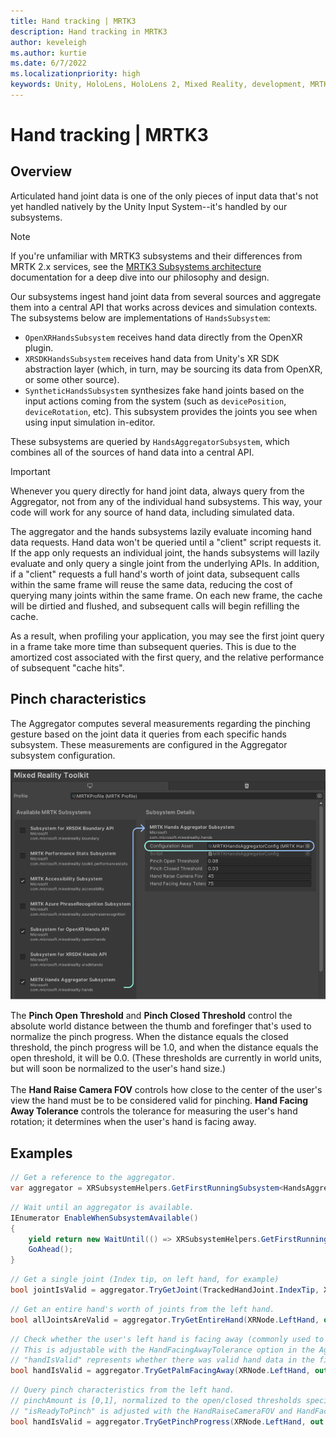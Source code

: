 ```yaml
---
title: Hand tracking | MRTK3
description: Hand tracking in MRTK3
author: keveleigh
ms.author: kurtie
ms.date: 6/7/2022
ms.localizationpriority: high
keywords: Unity, HoloLens, HoloLens 2, Mixed Reality, development, MRTK3, Mixed Reality Toolkit, hand tracking
---
```


# Hand tracking | MRTK3

## Overview

Articulated hand joint data is one of the only pieces of input data that's not yet handled natively by the Unity Input System--it's handled by our subsystems.

> [!NOTE]
> If you're unfamiliar with MRTK3 subsystems and their differences from MRTK 2.x services, see the [MRTK3 Subsystems architecture](../../../mrtk3-overview/architecture/subsystems.md) documentation for a deep dive into our philosophy and design.

Our subsystems ingest hand joint data from several sources and aggregate them into a central API that works across devices and simulation contexts. The subsystems below are implementations of  `HandsSubsystem`:

- `OpenXRHandsSubsystem` receives hand data directly from the OpenXR plugin.
- `XRSDKHandsSubsystem` receives hand data from Unity's XR SDK abstraction layer (which, in turn, may be sourcing its data from OpenXR, or some other source).
- `SyntheticHandsSubsystem` synthesizes fake hand joints based on the input actions coming from the system (such as `devicePosition`, `deviceRotation`, etc). This subsystem provides the joints you see when using input simulation in-editor.

These subsystems are queried by `HandsAggregatorSubsystem`, which combines all of the sources of hand data into a central API.

> [!IMPORTANT]
> Whenever you query directly for hand joint data, always query from the Aggregator, not from any of the individual hand subsystems. This way, your code will work for any source of hand data, including simulated data.

The aggregator and the hands subsystems lazily evaluate incoming hand data requests. Hand data won't be queried until a "client" script requests it. If the app only requests an individual joint, the hands subsystems will lazily evaluate and only query a single joint from the underlying APIs. In addition, if a "client" requests a full hand's worth of joint data, subsequent calls within the same frame will reuse the same data, reducing the cost of querying many joints within the same frame. On each new frame, the cache will be dirtied and flushed, and subsequent calls will begin refilling the cache.

As a result, when profiling your application, you may see the first joint query in a frame take more time than subsequent queries. This is due to the amortized cost associated with the first query, and the relative performance of subsequent "cache hits".

## Pinch characteristics

The Aggregator computes several measurements regarding the pinching gesture based on the joint data it queries from each specific hands subsystem. These measurements are configured in the Aggregator subsystem configuration.

![Hands Aggregator subsystem configuration](../../../mrtk3-overview/architecture/images/configuration.png)

The <b>Pinch Open Threshold</b> and <b>Pinch Closed Threshold</b> control the absolute world distance between the thumb and forefinger that's used to normalize the pinch progress. When the distance equals the closed threshold, the pinch progress will be 1.0, and when the distance equals the open threshold, it will be 0.0. (These thresholds are currently in world units, but will soon be normalized to the user's hand size.)<br><br>The <b>Hand Raise Camera FOV</b> controls how close to the center of the user's view the hand must be to be considered valid for pinching. <b>Hand Facing Away Tolerance</b> controls the tolerance for measuring the user's hand rotation; it determines when the user's hand is facing away.

## Examples

```C#
// Get a reference to the aggregator.
var aggregator = XRSubsystemHelpers.GetFirstRunningSubsystem<HandsAggregatorSubsystem>();
```

```C#
// Wait until an aggregator is available.
IEnumerator EnableWhenSubsystemAvailable()
{
    yield return new WaitUntil(() => XRSubsystemHelpers.GetFirstRunningSubsystem<HandsAggregatorSubsystem>() != null);
    GoAhead();
}
```

```C#
// Get a single joint (Index tip, on left hand, for example)
bool jointIsValid = aggregator.TryGetJoint(TrackedHandJoint.IndexTip, XRNode.LeftHand, out HandJointPose jointPose);
```

```C#
// Get an entire hand's worth of joints from the left hand.
bool allJointsAreValid = aggregator.TryGetEntireHand(XRNode.LeftHand, out IReadOnlyList<HandJointPose> joints)
```

```C#
// Check whether the user's left hand is facing away (commonly used to check "aim" intent)
// This is adjustable with the HandFacingAwayTolerance option in the Aggregator configuration.
// "handIsValid" represents whether there was valid hand data in the first place!
bool handIsValid = aggregator.TryGetPalmFacingAway(XRNode.LeftHand, out bool isLeftPalmFacingAway)
```

```C#
// Query pinch characteristics from the left hand.
// pinchAmount is [0,1], normalized to the open/closed thresholds specified in the Aggregator configuration.
// "isReadyToPinch" is adjusted with the HandRaiseCameraFOV and HandFacingAwayTolerance settings in the configuration.
bool handIsValid = aggregator.TryGetPinchProgress(XRNode.LeftHand, out bool isReadyToPinch, out bool isPinching, out float pinchAmount)
```
